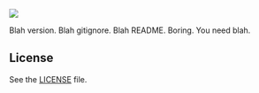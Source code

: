 ![](http://i.imgur.com/qgzO6v6.png)

Blah version. Blah gitignore. Blah README. Boring. You need blah.

## License
See the [LICENSE](./LICENSE) file.
